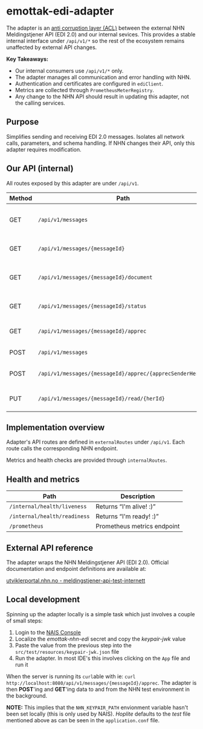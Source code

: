 # emottak-edi-adapter

The adapter is an [anti corruption layer (ACL)](https://ddd-practitioners.com/home/glossary/bounded-context/bounded-context-relationship/anticorruption-layer/) between the external NHN Meldingstjener API (EDI 2.0) and our internal sevices.
This provides a stable internal interface under `/api/v1/*` so the rest of the ecosystem remains unaffected by external API
changes.

**Key Takeaways:**

* Our internal consumers use `/api/v1/*` only.
* The adapter manages all communication and error handling with NHN.
* Authentication and certificates are configured in `ediClient`.
* Metrics are collected through `PrometheusMeterRegistry`.
* Any change to the NHN API should result in updating this adapter, not the calling services.

## Purpose

Simplifies sending and receiving EDI 2.0 messages.
Isolates all network calls, parameters, and schema handling.
If NHN changes their API, only this adapter requires modification.

## Our API (internal)

All routes exposed by this adapter are under `/api/v1`.

| Method | Path                                                      | Description                          | Calls external NHN endpoint                      |
|--------|-----------------------------------------------------------|--------------------------------------|--------------------------------------------------|
| GET    | `/api/v1/messages`                                        | Fetch messages for given receiver(s) | `GET /Messages`                                  |
| GET    | `/api/v1/messages/{messageId}`                            | Fetch a single message               | `GET /Messages/{id}`                             |
| GET    | `/api/v1/messages/{messageId}/document`                   | Download the message payload         | `GET /Messages/{id}/business-document`           |
| GET    | `/api/v1/messages/{messageId}/status`                     | Get message status                   | `GET /Messages/{id}/status`                      |
| GET    | `/api/v1/messages/{messageId}/apprec`                     | Retrieve application receipt         | `GET /Messages/{id}/apprec`                      |
| POST   | `/api/v1/messages`                                        | Send a new message                   | `POST /Messages`                                 |
| POST   | `/api/v1/messages/{messageId}/apprec/{apprecSenderHerId}` | Send application receipt             | `POST /Messages/{id}/apprec/{appRecSenderHerId}` |
| PUT    | `/api/v1/messages/{messageId}/read/{herId}`               | Mark message as read                 | `PUT /Messages/{id}/read/{herId}`                |

## Implementation overview

Adapter's API routes are defined in `externalRoutes` under `/api/v1`.
Each route calls the corresponding NHN endpoint.

Metrics and health checks are provided through `internalRoutes`.

## Health and metrics

| Path                         | Description                 |
|------------------------------|-----------------------------|
| `/internal/health/liveness`  | Returns “I'm alive! :)”     |
| `/internal/health/readiness` | Returns “I'm ready! :)”     |
| `/prometheus`                | Prometheus metrics endpoint |

## External API reference

The adapter wraps the NHN Meldingstjener API (EDI 2.0).
Official documentation and endpoint definitions are available at:

[utviklerportal.nhn.no - meldingstjener-api-test-internett](https://utviklerportal.nhn.no/informasjonstjenester/meldingstjener/edi-20/edi-20-ekstern-docs/openapi/meldingstjener-api-test-internett)

## Local development

Spinning up the adapter locally is a simple task which just involves a couple of small steps:

1. Login to the [NAIS Console](https://console.nav.cloud.nais.io)
2. Localize the *emottak-nhn-edi* secret and copy the *keypair-jwk* value
3. Paste the value from the previous step into the `src/test/resources/keypair-jwk.json` file
4. Run the adapter. In most IDE's this involves clicking on the `App` file and run it

When the server is running its `curl`able with ie: `curl http://localhost:8080/api/v1/messages/{messageId}/apprec`.
The adapter is then **POST**'ing and **GET**'ing data to and from the NHN test environment in the background.

**NOTE:** This implies that the `NHN_KEYPAIR_PATH` envionment variable hasn't been set locally (this is only used by NAIS). 
*Hoplite* defaults to the *test* file mentioned above as can be seen in the `application.conf` file.


